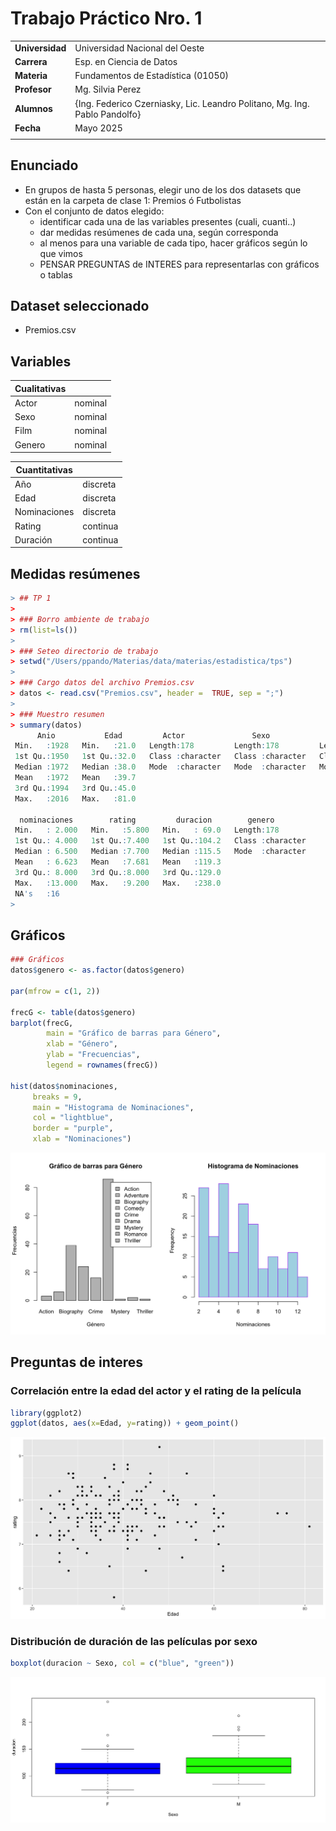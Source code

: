 # Trabajo Práctico Nro. 1

|    |    |
| -- | -- |
| **Universidad** | Universidad Nacional del Oeste                                             |
| **Carrera**     | Esp. en Ciencia de Datos                                                   |
| **Materia**     | Fundamentos de Estadística (01050)                                         |
| **Profesor**    | Mg. Silvia Perez                                                           |
| **Alumnos**     | {Ing. Federico Czerniasky, Lic. Leandro Politano, Mg. Ing. Pablo Pandolfo} |
| **Fecha**       | Mayo 2025                                                                  |
|                 |                                                                            |

## Enunciado

* En grupos de hasta 5 personas, elegir uno de los dos datasets que están en la carpeta de clase 1: Premios ó Futbolistas
* Con el conjunto de datos elegido:
  * identificar cada una de las variables presentes (cuali, cuanti..)
  * dar medidas resúmenes de cada una, según corresponda
  * al menos para una variable de cada tipo, hacer gráficos según lo que vimos
  * PENSAR PREGUNTAS de INTERES para representarlas con gráficos o tablas

## Dataset seleccionado

* Premios.csv

## Variables

| Cualitativas |         |
| --           | --      |
| Actor        | nominal |
| Sexo         | nominal |
| Film         | nominal |
| Genero       | nominal |

| Cuantitativas |          |
| --            | --       |
| Año           | discreta |
| Edad          | discreta |
| Nominaciones  | discreta |
| Rating        | continua |
| Duración      | continua |

## Medidas resúmenes

```R
> ## TP 1
> 
> ### Borro ambiente de trabajo
> rm(list=ls())
> 
> ### Seteo directorio de trabajo
> setwd("/Users/ppando/Materias/data/materias/estadistica/tps")
> 
> ### Cargo datos del archivo Premios.csv
> datos <- read.csv("Premios.csv", header =  TRUE, sep = ";")
> 
> ### Muestro resumen
> summary(datos)
      Anio           Edad         Actor               Sexo               Film          
 Min.   :1928   Min.   :21.0   Length:178         Length:178         Length:178        
 1st Qu.:1950   1st Qu.:32.0   Class :character   Class :character   Class :character  
 Median :1972   Median :38.0   Mode  :character   Mode  :character   Mode  :character  
 Mean   :1972   Mean   :39.7                                                           
 3rd Qu.:1994   3rd Qu.:45.0                                                           
 Max.   :2016   Max.   :81.0                                                           
                                                                                       
  nominaciones        rating         duracion        genero         
 Min.   : 2.000   Min.   :5.800   Min.   : 69.0   Length:178        
 1st Qu.: 4.000   1st Qu.:7.400   1st Qu.:104.2   Class :character  
 Median : 6.500   Median :7.700   Median :115.5   Mode  :character  
 Mean   : 6.623   Mean   :7.681   Mean   :119.3                     
 3rd Qu.: 8.000   3rd Qu.:8.000   3rd Qu.:129.0                     
 Max.   :13.000   Max.   :9.200   Max.   :238.0                     
 NA's   :16                                                         
> 
```

## Gráficos

```R
### Gráficos
datos$genero <- as.factor(datos$genero)

par(mfrow = c(1, 2))

frecG <- table(datos$genero)
barplot(frecG, 
        main = "Gráfico de barras para Género", 
        xlab = "Género", 
        ylab = "Frecuencias", 
        legend = rownames(frecG))

hist(datos$nominaciones, 
     breaks = 9, 
     main = "Histograma de Nominaciones", 
     col = "lightblue",
     border = "purple", 
     xlab = "Nominaciones")
```

![Gráficos](./img/TP1.png)

## Preguntas de interes

### Correlación entre la edad del actor y el rating de la película

```R
library(ggplot2)
ggplot(datos, aes(x=Edad, y=rating)) + geom_point()
```

![Dispersion](./img/TP1_dispersion.png)

### Distribución de duración de las películas por sexo

  ```R
  boxplot(duracion ~ Sexo, col = c("blue", "green"))
  ```

  ![Boxplot](./img/TP1_boxplot.png)
